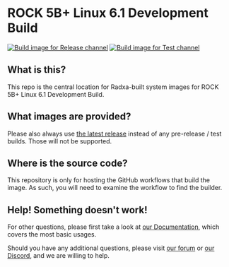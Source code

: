 # ROCK 5B+ Linux 6.1 Development Build
[![Build image for Release channel](https://github.com/radxa-build/rock-5b-plus-6_1/actions/workflows/build.yaml/badge.svg)](https://github.com/radxa-build/rock-5b-plus-6_1/actions/workflows/build.yaml) [![Build image for Test channel](https://github.com/radxa-build/rock-5b-plus-6_1/actions/workflows/test.yaml/badge.svg)](https://github.com/radxa-build/rock-5b-plus-6_1/actions/workflows/test.yaml)

## What is this?

This repo is the central location for Radxa-built system images for ROCK 5B+ Linux 6.1 Development Build.

## What images are provided?

Please also always use [the latest release](https://github.com/radxa-build/rock-5b-plus-6_1/releases/latest) instead of any pre-release / test builds. Those will not be supported.

## Where is the source code?

This repository is only for hosting the GitHub workflows that build the image. As such, you will need to examine the workflow to find the builder.

## Help! Something doesn't work!

For other questions, please first take a look at [our Documentation](https://docs.radxa.com), which covers the most basic usages.

Should you have any additional questions, please visit [our forum](https://forum.radxa.com/) or [our Discord](https://rock.sh/go), and we are willing to help.
